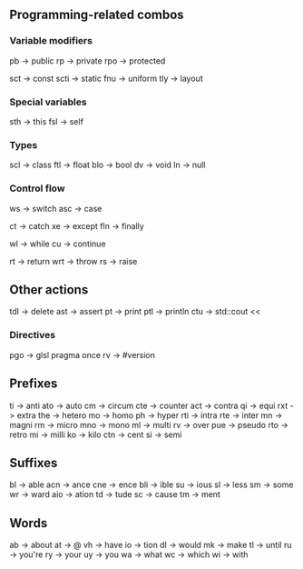 
## Programming-related combos

### Variable modifiers
pb -> public
rp -> private
rpo -> protected

sct -> const
scti -> static
fnu -> uniform
tly -> layout

### Special variables
sth -> this
fsl -> self

### Types
scl -> class
ftl -> float
blo -> bool
dv -> void
ln -> null

### Control flow
ws -> switch
asc -> case

ct -> catch
xe -> except
fln -> finally

wl -> while
cu -> continue

rt -> return
wrt -> throw
rs -> raise

## Other actions
tdl -> delete
ast -> assert
pt -> print
ptl -> println
ctu -> std::cout << 

### Directives
pgo -> glsl pragma once
rv -> #version

## Prefixes
ti -> anti
ato -> auto
cm -> circum
cte -> counter
act -> contra
qi -> equi
rxt -> extra
the -> hetero
mo -> homo
ph -> hyper
rti -> intra
rte -> inter
mn -> magni
rm -> micro
mno -> mono
ml -> multi
rv -> over
pue -> pseudo
rto -> retro
mi -> milli
ko -> kilo
ctn -> cent
si -> semi

## Suffixes
bl -> able
acn -> ance
cne -> ence
bli -> ible
su -> ious
sl -> less
sm -> some
wr -> ward
aio -> ation
td -> tude
sc -> cause
tm -> ment

## Words
ab -> about
at -> @
vh -> have
io -> tion
dl -> would
mk -> make
tl -> until
ru -> you're
ry -> your
uy -> you
wa -> what
wc -> which
wi -> with


